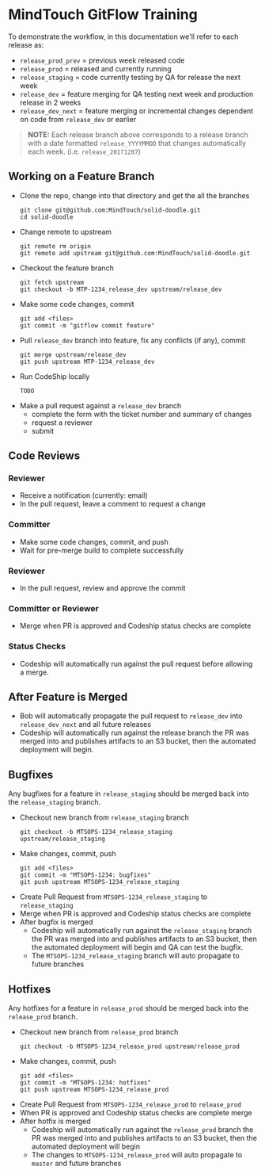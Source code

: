 MindTouch GitFlow Training
==========================

To demonstrate the workflow, in this documentation we'll refer to each release as:

* `release_prod_prev` = previous week released code
* `release_prod` = released and currently running
* `release_staging` = code currently testing by QA for release the next week
* `release_dev` = feature merging for QA testing next week and production release in 2 weeks
* `release_dev_next` = feature merging or incremental changes dependent on code from `release_dev` or earlier

> **NOTE:**
> Each release branch above corresponds to a release branch with a date formatted `release_YYYYMMDD` that changes automatically each week. (i.e. `release_20171207`)

## Working on a Feature Branch

* Clone the repo, change into that directory and get the all the branches
    ```
    git clone git@github.com:MindTouch/solid-doodle.git
    cd solid-doodle
    ```
* Change remote to upstream
    ```
    git remote rm origin
    git remote add upstream git@github.com:MindTouch/solid-doodle.git
    ```
* Checkout the feature branch
    ```
    git fetch upstream
    git checkout -b MTP-1234_release_dev upstream/release_dev
    ```
* Make some code changes, commit
    ```
    git add <files>
    git commit -m "gitflow commit feature"
    ```
* Pull `release_dev` branch into feature, fix any conflicts (if any), commit
    ```
    git merge upstream/release_dev
    git push upstream MTP-1234_release_dev
	```
* Run CodeShip locally
    ```
    TODO
    ```
* Make a pull request against a `release_dev` branch
	* complete the form with the ticket number and summary of changes
	* request a reviewer
	* submit

## Code Reviews

### Reviewer

* Receive a notification (currently: email)
* In the pull request, leave a comment to request a change

### Committer

* Make some code changes, commit, and push
* Wait for pre-merge build to complete successfully

### Reviewer

* In the pull request, review and approve the commit

### Committer or Reviewer

* Merge when PR is approved and Codeship status checks are complete

### Status Checks

* Codeship will automatically run against the pull request before allowing a merge.

## After Feature is Merged

* Bob will automatically propagate the pull request to `release_dev` into `release_dev_next` and all future releases
* Codeship will automatically run against the release branch the PR was merged into and publishes artifacts to an S3 bucket, then the automated deployment will begin.

## Bugfixes

Any bugfixes for a feature in `release_staging` should be merged back into the `release_staging` branch.

* Checkout new branch from `release_staging` branch
    ```
    git checkout -b MTSOPS-1234_release_staging upstream/release_staging
    ```
* Make changes, commit, push
    ```
    git add <files>
    git commit -m "MTSOPS-1234: bugfixes"
    git push upstream MTSOPS-1234_release_staging
    ```
* Create Pull Request from `MTSOPS-1234_release_staging` to `release_staging`
* Merge when PR is approved and Codeship status checks are complete
* After bugfix is merged
    * Codeship will automatically run against the `release_staging` branch the PR was merged into and publishes artifacts to an S3 bucket, then the automated deployment will begin and QA can test the bugfix.
    * The `MTSOPS-1234_release_staging` branch will auto propagate to future branches

## Hotfixes

Any hotfixes for a feature in `release_prod` should be merged back into the `release_prod` branch.

* Checkout new branch from `release_prod` branch
    ```
    git checkout -b MTSOPS-1234_release_prod upstream/release_prod
    ```
* Make changes, commit, push
    ```
    git add <files>
    git commit -m "MTSOPS-1234: hotfixes"
    git push upstream MTSOPS-1234_release_prod
    ```
* Create Pull Request from `MTSOPS-1234_release_prod` to `release_prod`
* When PR is approved and Codeship status checks are complete merge
* After hotfix is merged
    * Codeship will automatically run against the `release_prod` branch the PR was merged into and publishes artifacts to an S3 bucket, then the automated deployment will begin
    * The changes to `MTSOPS-1234_release_prod` will auto propagate to `master` and future branches
